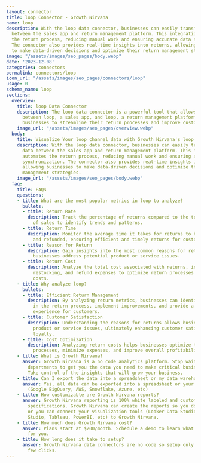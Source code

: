 ```yaml
---
layout: connector
title: loop Connector - Growth Nirvana
name: loop
description: With the loop data connector, businesses can easily transfer sales data
  between the sales app and return management platform. This integration automates
  the return process, reducing manual work and ensuring accurate data synchronization.
  The connector also provides real-time insights into returns, allowing businesses
  to make data-driven decisions and optimize their return management strategies.
image: "/assets/images/seo_pages/body.webp"
date: '2023-12-08'
categories: connectors
permalink: connectors/loop
icon_url: "/assets/images/seo_pages/connectors/loop"
usage: 0
schema_name: loop
sections:
  overview:
    title: loop Data Connector
    description: The loop data connector is a powerful tool that allows seamless integration
      between loop, a sales app, and loop, a return management platform. It enables
      businesses to streamline their return processes and improve customer satisfaction.
    image_url: "/assets/images/seo_pages/overview.webp"
  body:
    title: Visualize Your loop channel data with Growth Nirvana's loop Connector
    description: With the loop data connector, businesses can easily transfer sales
      data between the sales app and return management platform. This integration
      automates the return process, reducing manual work and ensuring accurate data
      synchronization. The connector also provides real-time insights into returns,
      allowing businesses to make data-driven decisions and optimize their return
      management strategies.
    image_url: "/assets/images/seo_pages/body.webp"
  faq:
    title: FAQs
    questions:
    - title: What are the most popular metrics in loop to analyze?
      bullets:
      - title: Return Rate
        description: Track the percentage of returns compared to the total number
          of sales to identify trends and patterns.
      - title: Return Time
        description: Monitor the average time it takes for returns to be processed
          and refunded, ensuring efficient and timely returns for customers.
      - title: Reason for Return
        description: Gain insights into the most common reasons for returns, helping
          businesses address potential product or service issues.
      - title: Return Cost
        description: Analyze the total cost associated with returns, including shipping,
          restocking, and refund expenses to optimize return processes and minimize
          costs.
    - title: Why analyze loop?
      bullets:
      - title: Efficient Return Management
        description: By analyzing return metrics, businesses can identify bottlenecks
          in the return process, implement improvements, and provide a seamless return
          experience for customers.
      - title: Customer Satisfaction
        description: Understanding the reasons for returns allows businesses to address
          product or service issues, ultimately enhancing customer satisfaction and
          loyalty.
      - title: Cost Optimization
        description: Analyzing return costs helps businesses optimize their return
          processes, minimize expenses, and improve overall profitability.
    - title: What is Growth Nirvana?
      answer: Growth Nirvana is a no code analytics platform. Stop waiting for other
        departments to get you the data you need to make critical business decisions.
        Take control of the insights that will grow your business.
    - title: Can I export the data into a spreadsheet or my data warehouse?
      answer: Yes, all data can be exported into a spreadsheet or your data warehouse
        (Google BigQuery, AWS, Snowflake, Azure, etc)
    - title: How customizable are Growth Nirvana reports?
      answer: Growth Nirvana reporting is 100% white labeled and customized to your
        specifications. Growth Nirvana can create the reports so you don’t have to
        or you can connect your visualization tools (Looker Data Studio/Google Data
        Studio, Tableau, PowerBI, etc) to Growth Nirvana.
    - title: How much does Growth Nirvana cost?
      answer: Plans start at $200/month. Schedule a demo to learn what plan is best
        for you.
    - title: How long does it take to setup?
      answer: Growth Nirvana data connectors are no code so setup only requires a
        few clicks.
---
```

